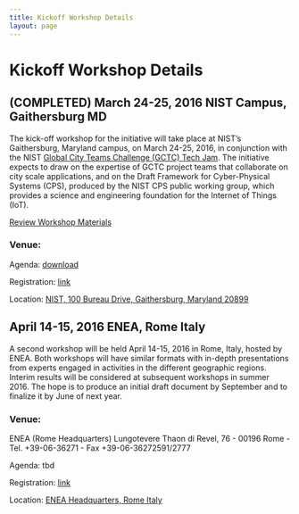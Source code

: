 ```yaml
---
title: Kickoff Workshop Details
layout: page
---
```

# Kickoff Workshop Details

## (COMPLETED) March 24-25, 2016 NIST Campus, Gaithersburg MD
The kick-off workshop for the initiative will take place at NIST’s Gaithersburg, Maryland campus, on March 24-25, 2016, in conjunction with the NIST [Global City Teams Challenge (GCTC) Tech Jam](http://www.nist.gov/cps/gctc-tech-jam-and-iot-enabled-smart-city-framework-workshop.cfm). The initiative expects to draw on the expertise of GCTC project teams that collaborate on city scale applications, and on the Draft Framework for Cyber-Physical Systems (CPS), produced by the NIST CPS public working group, which provides a science and engineering foundation for the Internet of Things (IoT).

[Review Workshop Materials](NIST_March24)

### Venue:

Agenda: [download](http://www.nist.gov/cps/upload/Workshop-March-24-25-Public-Agendas.pdf)

Registration: [link](https://appam.certain.com/profile/form/index.cfm?PKformID=0x297171fdf)

Location: [NIST, 100 Bureau Drive, Gaithersburg, Maryland 20899](http://nist.gov/public_affairs/visitor/index.cfm)


## April 14-15, 2016 ENEA, Rome Italy
A second workshop will be held April 14-15, 2016 in Rome, Italy, hosted by ENEA. Both workshops will have similar formats with in-depth presentations from experts engaged in activities in the different geographic regions. Interim results will be considered at subsequent workshops in summer 2016. The hope is to produce an initial draft document by September and to finalize it by June of next year.


### Venue:

ENEA (Rome Headquarters)
Lungotevere Thaon di Revel, 76 - 00196 Rome - Tel. +39-06-36271 - Fax +39-06-36272591/2777

Agenda: tbd

Registration: [link](http://www.cross-tec.enea.it/tecnopolo/?q=14)

Location:  [ENEA Headquarters, Rome Italy](http://www.enea.it/en/where-we-are/rome-headquarters/more-information) 


